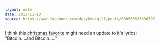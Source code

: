 ```yaml
---
layout: note
date: 2013-11-18
source: https://www.facebook.com/derykmakgill/posts/600563533336397
---
```


I think this [christmas favorite](https://youtu.be/rY-XDQN6ipE) might need an update to it's lyrics: "Bitcoin....and Bitcoin....."
